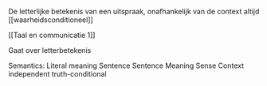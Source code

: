 De letterlijke betekenis van een uitspraak, onafhankelijk van de context altijd [[waarheidsconditioneel]]

[[Taal en communicatie 1]]

Gaat over letterbetekenis

Semantics:
	Literal meaning
	Sentence
	Sentence Meaning
	Sense
	Context independent
	truth-conditional
